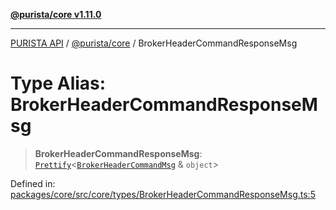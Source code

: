 [**@purista/core v1.11.0**](../README.md)

***

[PURISTA API](../../../packages.md) / [@purista/core](../README.md) / BrokerHeaderCommandResponseMsg

# Type Alias: BrokerHeaderCommandResponseMsg

> **BrokerHeaderCommandResponseMsg**: [`Prettify`](Prettify.md)\<[`BrokerHeaderCommandMsg`](BrokerHeaderCommandMsg.md) & `object`\>

Defined in: [packages/core/src/core/types/BrokerHeaderCommandResponseMsg.ts:5](https://github.com/puristajs/purista/blob/master/packages/core/src/core/types/BrokerHeaderCommandResponseMsg.ts#L5)
